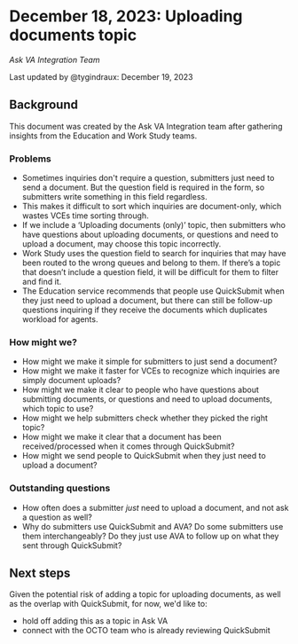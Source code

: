 # December 18, 2023: Uploading documents topic

*Ask VA Integration Team*

Last updated by @tygindraux: December 19, 2023

## Background

This document was created by the Ask VA Integration team after gathering insights from the Education and Work Study teams.

### Problems

- Sometimes inquiries don't require a question, submitters just need to send a document. But the question field is required in the form, so submitters write something in this field regardless.
- This makes it difficult to sort which inquiries are document-only, which wastes VCEs time sorting through.
- If we include a ‘Uploading documents (only)’ topic, then submitters who have questions about uploading documents, or questions and need to upload a document, may choose this topic incorrectly.
- Work Study uses the question field to search for inquiries that may have been routed to the wrong queues and belong to them. If there’s a topic that doesn’t include a question field, it will be difficult for them to filter and find it.
- The Education service recommends that people use QuickSubmit when they just need to upload a document, but there can still be follow-up questions inquiring if they receive the documents which duplicates workload for agents.

### How might we?

- How might we make it simple for submitters to just send a document?
- How might we make it faster for VCEs to recognize which inquiries are simply document uploads?
- How might we make it clear to people who have questions about submitting documents, or questions and need to upload documents, which topic to use?
- How might we help submitters check whether they picked the right topic?
- How might we make it clear that a document has been received/processed when it comes through QuickSubmit?
- How might we send people to QuickSubmit when they just need to upload a document?

### Outstanding questions

- How often does a submitter _just_ need to upload a document, and not ask a question as well?
- Why do submitters use QuickSubmit and AVA? Do some submitters use them interchangeably? Do they just use AVA to follow up on what they sent through QuickSubmit?

## Next steps

Given the potential risk of adding a topic for uploading documents, as well as the overlap with QuickSubmit, for now, we'd like to:
- hold off adding this as a topic in Ask VA
- connect with the OCTO team who is already reviewing QuickSubmit
